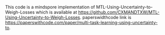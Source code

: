 This code is a mindspore implementation of MTL-Using-Uncertainty-to-Weigh-Losses which is available at https://github.com/CXMANDTXW/MTL-Using-Uncertainty-to-Weigh-Losses.
paperswidthcode link is https://paperswithcode.com/paper/multi-task-learning-using-uncertainty-to.